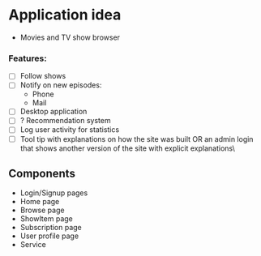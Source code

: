 # Application idea

* Movies and TV show browser

### Features:
* [ ] Follow shows
* [ ]  Notify on new episodes: 
	* Phone
	* Mail
* [ ]  Desktop application
* [ ] ? Recommendation system
* [ ] Log user activity for statistics
* [ ] Tool tip with explanations on how the site was built 
		OR an admin login that shows another version of the site with explicit explanations\

## Components
* Login/Signup pages
* Home page
* Browse page
* ShowItem page
* Subscription page
* User profile page
* Service

